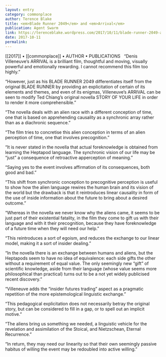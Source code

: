 ```yaml
---
layout: entry
category: commonplace
author: Terence Blake
title: <em>Blade Runner 2049</em> and <em>Arrival</em>
publication: Agent Swarm
link: https://terenceblake.wordpress.com/2017/10/11/blade-runner-2049-and-arrival-a-pedagogical-cinema/
date: 2017-10-11
permalink: 
---
```


[[2017]] • [[commonplace]] • AUTHOR • PUBLICATIONS 
 
“Denis Villeneuve’s ARRIVAL is a brilliant film, thoughtful and moving, visually powerful and emotionally rewarding. I cannot recommend this film too highly.”

“However, just as his BLADE RUNNER 2049 differentiates itself from the original BLADE RUNNER by providing an explicitation of certain of its elements and themes, and even of its enigmas, Villeneuve’s ARRIVAL can be seen to modify Ted Chiang’s original novella STORY OF YOUR LIFE in order to render it more comprehensible.”

“The novella deals with an alien race with a different conception of time, one that is based on apprehending causality as a synchronic array rather than as a diachronic sequence.”

“The film tries to concretise this alien conception in terms of an alien perception of time, one that involves precognition.”

“It is never stated in the novella that actual foreknowledge is obtained from learning the Heptapod language. The synchronic vision of our life may be “just” a consequence of retroactive apperception of meaning.”

“Saying yes to the event involves affirmation of its consequences, both good and bad.”

“This shift from synchronic conception to precognitive perception is useful to show how the alien language rewires the human brain and its vision of the world but the drawback is that it reintroduces linear causality in form of the use of inside information about the future to bring about a desired outcome.”

“Whereas in the novella we never know why the aliens came, it seems to be just part of their existential fatality, in the film they come to gift us with their language and with it their precognition, because they have foreknowledge of a future time when they will need our help.”

“This reintroduces a sort of egoism, and reduces the exchange to our linear model, making it a sort of insider dealing.”

“In the novella there is an exchange between humans and aliens, but the Heptapods seem to have no idea of equivalence: each side gifts the other without a requirement of equal value. The only seemingly new “gift” of scientific knowledge, aside from their language (whose value seems more philosophical than practical) turns out to be a not yet widely publicised recent discovery.”

“Villeneuve adds the “insider futures trading” aspect as a pragmatic repetition of the more epistemological linguistic exchange.”

“This pedagogical explicitation does not necessarily betray the original story, but can be considered to fill in a gap, or to spell out an implicit motive.”

“The aliens bring us something we needed, a linguistic vehicle for the revelation and assimilation of the Stoical, and Nietzschean, Eternal Recurrence.”

“In return, they may need our linearity so that their own seemingly passive habitus of willing the event may be redoubled into active willing.”


